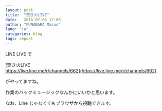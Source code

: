 ```yaml
---
layout: post
title:  "焚き火LIVE"
date:   2016-07-06 17:00
author: "FUNABARA Masao"
lang: "ja"
categories: blog
tags: report
---
```


LINE LIVE で

[焚き火LIVE<br>https://live.line.me/r/channels/662](https://live.line.me/r/channels/662)

がやってますね。

作業のバックミュージックなんかにいいかと思います。

なお、Line じゃなくてもブラウザから視聴できます。

